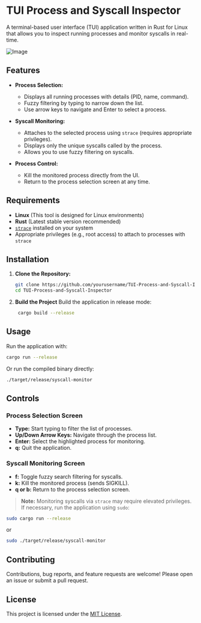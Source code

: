 # TUI Process and Syscall Inspector

A terminal-based user interface (TUI) application written in Rust for Linux that allows you to inspect running processes and monitor syscalls in real-time.

![Image](https://github.com/user-attachments/assets/5879bcba-a742-407f-b517-6216a813d099)

## Features

- **Process Selection:**  
  - Displays all running processes with details (PID, name, command).
  - Fuzzy filtering by typing to narrow down the list.
  - Use arrow keys to navigate and Enter to select a process.

- **Syscall Monitoring:**  
  - Attaches to the selected process using `strace` (requires appropriate privileges).
  - Displays only the unique syscalls called by the process.
  - Allows you to use fuzzy filtering on syscalls.

- **Process Control:**  
  - Kill the monitored process directly from the UI.
  - Return to the process selection screen at any time.

## Requirements

- **Linux** (This tool is designed for Linux environments)
- **Rust** (Latest stable version recommended)
- [`strace`](https://strace.io/) installed on your system
- Appropriate privileges (e.g., root access) to attach to processes with `strace`

## Installation

1. **Clone the Repository:**

   ```sh
   git clone https://github.com/yourusername/TUI-Process-and-Syscall-Inspector.git
   cd TUI-Process-and-Syscall-Inspector
   ```

1. **Build the Project**
    Build the application in release mode:

   ```sh
    cargo build --release
   ```

## Usage
Run the application with:

```sh
cargo run --release
```
Or run the compiled binary directly:

```sh
./target/release/syscall-monitor
```
## Controls

### Process Selection Screen
- **Type:** Start typing to filter the list of processes.
- **Up/Down Arrow Keys:** Navigate through the process list.
- **Enter:** Select the highlighted process for monitoring.
- **q:** Quit the application.

### Syscall Monitoring Screen
- **f:** Toggle fuzzy search filtering for syscalls.
- **k:** Kill the monitored process (sends SIGKILL).
- **q or b:** Return to the process selection screen.

> **Note:** Monitoring syscalls via `strace` may require elevated privileges. If necessary, run the application using `sudo`:

```sh
sudo cargo run --release
```
or
```sh
sudo ./target/release/syscall-monitor
```

## Contributing

Contributions, bug reports, and feature requests are welcome! Please open an issue or submit a pull request.

## License

This project is licensed under the [MIT License](LICENSE).

